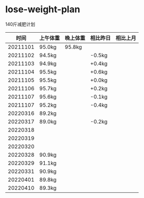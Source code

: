# lose-weight-plan
140斤减肥计划

| 时间   | 上午体重     | 晚上体重   | 相比昨日   | 相比上月      |
| -------- | -------------- | ------------ | ---------- | ----------- | 
| 20211101   | 95.0kg     | 95.8kg     |      |        | 
| 20211102 | 94.5kg |      | -0.5kg | |   | 
| 20211103 | 94.9kg |      | +0.4kg | |   | 
| 20211104 | 95.5kg |      | +0.6kg | |   | 
| 20211105 | 95.5kg |      | +0.0kg | |   | 
| 20211106 | 95.7kg |      | +0.2kg | |   | 
| 20211107 | 95.6kg |      | -0.1kg | |   | 
| 20211107 | 95.2kg |      | -0.4kg | |   | 
| 20220316 | 89.2kg |      |  | |   | 
| 20220317 | 89.0kg |      | -0.2kg | |   | 
| 20220318 |  |      | | |   | 
| 20220319 | |      | | |   | 
| 20220320 |  |      || |   | 
| 20220328 |90.9kg  |      || |   | 
| 20220329 |91.1kg  |      || |   | 
| 20220331 |90.9kg  |      || |   | 
| 20220401 |89.8kg  |      || |   | 
| 20220410 |89.3kg  |      || |   | 

